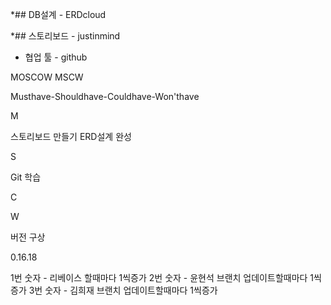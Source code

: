 *## DB설계 - ERDcloud

*## 스토리보드 - justinmind

* 협업 툴 - github

MOSCOW MSCW

Musthave-Shouldhave-Couldhave-Won'thave

M

스토리보드 만들기
ERD설계 완성

S

Git 학습

C


W


버전 구상

0.16.18

1번 숫자 - 리베이스 할때마다 1씩증가
2번 숫자 - 윤현석 브랜치 업데이트할때마다 1씩증가
3번 숫자 - 김희재 브랜치 업데이트할때마다 1씩증가
